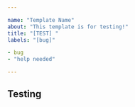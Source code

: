 ```yaml
---

name: "Template Name"
about: "This template is for testing!"
title: "[TEST] "
labels: "[bug]"

- bug
- "help needed"

---
```

## Testing
